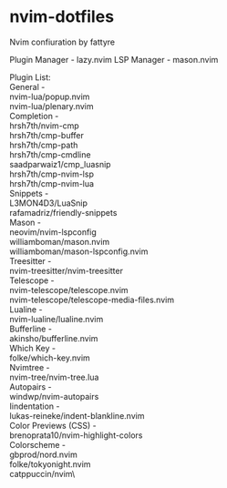 # nvim-dotfiles

Nvim confiuration by fattyre

Plugin Manager - lazy.nvim
LSP Manager - mason.nvim

Plugin List:\
  General -\
    nvim-lua/popup.nvim\
    nvim-lua/plenary.nvim\
  Completion -\
    hrsh7th/nvim-cmp\
    hrsh7th/cmp-buffer\
    hrsh7th/cmp-path\
    hrsh7th/cmp-cmdline\
    saadparwaiz1/cmp_luasnip\
    hrsh7th/cmp-nvim-lsp\
    hrsh7th/cmp-nvim-lua\
  Snippets -\
    L3MON4D3/LuaSnip\
    rafamadriz/friendly-snippets\
  Mason -\
    neovim/nvim-lspconfig\
    williamboman/mason.nvim\
    williamboman/mason-lspconfig.nvim\
  Treesitter -\
    nvim-treesitter/nvim-treesitter\
  Telescope -\
    nvim-telescope/telescope.nvim\
    nvim-telescope/telescope-media-files.nvim\
  Lualine -\
    nvim-lualine/lualine.nvim\
  Bufferline -\
    akinsho/bufferline.nvim\
  Which Key -\
    folke/which-key.nvim\
  Nvimtree -\
    nvim-tree/nvim-tree.lua\
  Autopairs -\
    windwp/nvim-autopairs\
  Iindentation -\
    lukas-reineke/indent-blankline.nvim\
  Color Previews (CSS) -\
    brenoprata10/nvim-highlight-colors\
  Colorscheme -\
    gbprod/nord.nvim\
    folke/tokyonight.nvim\
    catppuccin/nvim\
